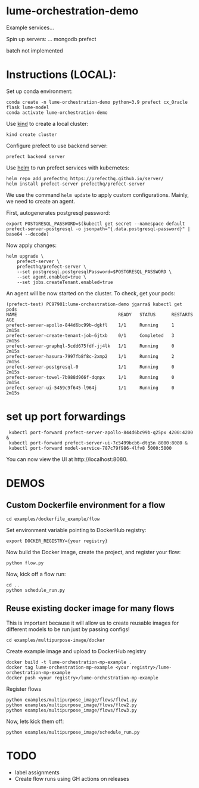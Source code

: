 # lume-orchestration-demo


Example services...


Spin up servers: ... 
mongodb
prefect



batch not implemented


# Instructions (LOCAL):


Set up conda environment:
```
conda create -n lume-orchestration-demo python=3.9 prefect cx_Oracle flask lume-model
conda activate lume-orchestration-demo
```

Use [kind](https://kind.sigs.k8s.io/) to create a local cluster:
```
kind create cluster
```

Configure prefect to use backend server:
```
prefect backend server
```

Use [helm](https://helm.sh/) to run prefect services with kubernetes:
```
helm repo add prefecthq https://prefecthq.github.io/server/
helm install prefect-server prefecthq/prefect-server 
```

We use the command `helm update` to apply custom configurations. Mainly, we need to create an agent.

First, autogenerates postgresql password:
```
export POSTGRESQL_PASSWORD=$(kubectl get secret --namespace default prefect-server-postgresql -o jsonpath="{.data.postgresql-password}" | base64 --decode)
```
Now apply changes:
```
helm upgrade \
    prefect-server \
    prefecthq/prefect-server \
    --set postgresql.postgresqlPassword=$POSTGRESQL_PASSWORD \
    --set agent.enabled=true \
    --set jobs.createTenant.enabled=true
```

An agent will be now started on the cluster. To check, get your pods:
```
(prefect-test) PC97901:lume-orchestration-demo jgarra$ kubectl get pods
NAME                                      READY   STATUS      RESTARTS   AGE
prefect-server-apollo-844d6bc99b-dgkfl    1/1     Running     1          2m15s
prefect-server-create-tenant-job-6jtxb    0/1     Completed   3          2m15s
prefect-server-graphql-5cdd675fdf-jj4lk   1/1     Running     0          2m15s
prefect-server-hasura-7997fb8f8c-2xmp2    1/1     Running     2          2m15s
prefect-server-postgresql-0               1/1     Running     0          2m15s
prefect-server-towel-7b988d966f-dqnpx     1/1     Running     0          2m15s
prefect-server-ui-5459c9f645-l964j        1/1     Running     0          2m15s
```

# set up port forwardings
```
 kubectl port-forward prefect-server-apollo-844d6bc99b-q25px 4200:4200 & 
 kubectl port-forward prefect-server-ui-7c5499bcb6-dtg5n 8080:8080 &
 kubectl port-forward model-service-787c79f986-4lfv8 5000:5000
```

You can now view the UI at http://localhost:8080.



# DEMOS

## Custom Dockerfile environment for a flow

```
cd examples/dockerfile_example/flow
```

Set environment variable pointing to DockerHub registry:
```
export DOCKER_REGISTRY={your registry}
```

Now build the Docker image, create the project, and register your flow:
```
python flow.py
```


Now, kick off a flow run:

```
cd ..
python schedule_run.py
```


## Reuse existing docker image for many flows
This is important because it will allow us to create reusable images for different models to be run just by passing configs!

```
cd examples/multipurpose-image/docker
```

Create example image and upload to DockerHub registry

```
docker build -t lume-orchestration-mp-example . 
docker tag lume-orchestration-mp-example <your registry>/lume-orchestration-mp-example
docker push <your registry>/lume-orchestration-mp-example
```

Register flows
```
python examples/multipurpose_image/flows/flow1.py
python examples/multipurpose_image/flows/flow2.py
python examples/multipurpose_image/flows/flow3.py
```

Now, lets kick them off:
```
python examples/multipurpose_image/schedule_run.py
```





# TODO
- label assignments
- Create flow runs using GH actions on releases